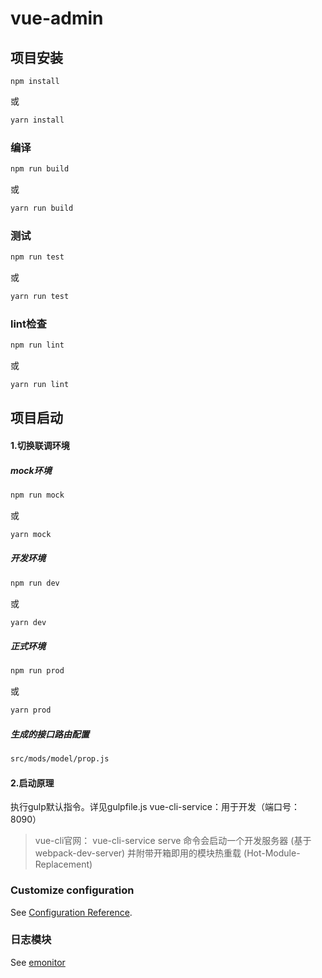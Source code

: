# vue-admin

## 项目安装
```
npm install
```
或
```bash
yarn install
```

### 编译

```bash
npm run build
```
或
```bash
yarn run build
```

### 测试

```bash
npm run test
```
或
```bash
yarn run test
```

### lint检查
```bash
npm run lint
```
或
```bash
yarn run lint
```
## 项目启动

#### 1.切换联调环境

##### mock环境
```bash
npm run mock 
```
或
```bash
yarn mock
```

##### 开发环境
```bash
npm run dev
```
或
```bash
yarn dev
```

##### 正式环境
```bash
npm run prod
```
或
```bash
yarn prod
```

##### 生成的接口路由配置

```bash
src/mods/model/prop.js
```

#### 2.启动原理
执行gulp默认指令。详见gulpfile.js
vue-cli-service：用于开发（端口号：8090）
> vue-cli官网：
vue-cli-service serve 命令会启动一个开发服务器 (基于 webpack-dev-server) 并附带开箱即用的模块热重载 (Hot-Module-Replacement)

### Customize configuration
See [Configuration Reference](https://cli.vuejs.org/config/).


### 日志模块

See [emonitor](https://git.code.oa.com/news/emonitor)
